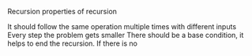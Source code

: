 Recursion properties of recursion

It should follow the same operation multiple times with different inputs
Every step the problem gets smaller
There should be a base condition, it helps to end the recursion. If there is no
